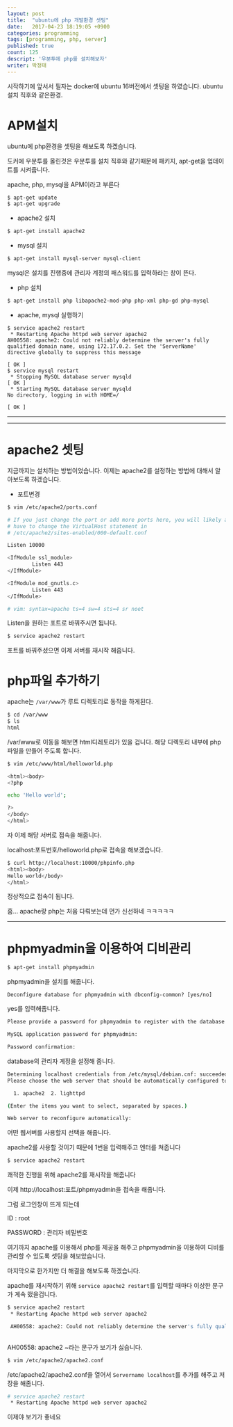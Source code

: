 ```yaml
---
layout: post
title:  "ubuntu에 php 개발환경 셋팅"
date:   2017-04-23 18:19:05 +0900
categories: programming
tags: [programming, php, server]
published: true
count: 125
descript: '우분투에 php를 설치해보자'
writer: 박정태
---
```


시작하기에 앞서서 필자는 docker에 ubuntu 16버전에서 셋팅을 하였습니다.
ubuntu 설치 직후와 같은환경.

# APM설치

ubuntu에 php환경을 셋팅을 해보도록 하곘습니다.

도커에 우분투를 올린것은 우분투를 설치 직후와 같기때문에 패키지, apt-get을 업데이트를 시켜줍니다.

apache, php, mysql을 APM이라고 부른다

```bash
$ apt-get update
$ apt-get upgrade
```

* apache2 설치

```bash
$ apt-get install apache2
```

* mysql 설치

```bash
$ apt-get install mysql-server mysql-client
```

mysql은 설치를 진행중에 관리자 계정의 패스워드를 입력하라는 창이 뜬다.

* php 설치

```bash
$ apt-get install php libapache2-mod-php php-xml php-gd php-mysql
```

* apache, mysql 실행하기

```
$ service apache2 restart
 * Restarting Apache httpd web server apache2
AH00558: apache2: Could not reliably determine the server's fully qualified domain name, using 172.17.0.2. Set the 'ServerName' directive globally to suppress this message
                                                                                                                                            [ OK ]
$ service mysql restart
 * Stopping MySQL database server mysqld                                                                                                    [ OK ]
 * Starting MySQL database server mysqld
No directory, logging in with HOME=/
                                                                                                                                            [ OK ]
```

---
---

# apache2 셋팅

지금까지는 설치하는 방법이었습니다. 이제는 apache2를 설정하는 방법에 대해서 알아보도록 하겠습니다.

* 포트변경

```bash
$ vim /etc/apache2/ports.conf
```

```bash
# If you just change the port or add more ports here, you will likely also
# have to change the VirtualHost statement in
# /etc/apache2/sites-enabled/000-default.conf

Listen 10000

<IfModule ssl_module>
        Listen 443
</IfModule>

<IfModule mod_gnutls.c>
        Listen 443
</IfModule>

# vim: syntax=apache ts=4 sw=4 sts=4 sr noet
```

Listen을 원하는 포트로 바꿔주시면 됩니다.

```bash
$ service apache2 restart
```
포트를 바꿔주셨으면 이제 서버를 재시작 해줍니다.

# php파일 추가하기

apache는 `/var/www`가 루트 디렉토리로 동작을 하게된다.

```bash
$ cd /var/www
$ ls
html
```

/var/www로 이동을 해보면 html디레토리가 있을 겁니다.
해당 디렉토리 내부에 php파일을 만들어 주도록 합니다.

```bash
$ vim /etc/www/html/helloworld.php

<html><body>
<?php

echo 'Hello world';

?>
</body>
</html>
```

자 이제 해당 서버로 접속을 해줍니다.

localhost:포트번호/helloworld.php로 접속을 해보겠습니다.

```bash
$ curl http://localhost:10000/phpinfo.php
<html><body>
Hello world</body>
</html>
```

정상적으로 접속이 됩니다.

흠... apache랑 php는 처음 다뤄보는데 먼가 신선하네 ㅋㅋㅋㅋㅋ

---

# phpmyadmin을 이용하여 디비관리

```bash
$ apt-get install phpmyadmin
```

phpmyadmin을 설치를 해줍니다.

```
Deconfigure database for phpmyadmin with dbconfig-common? [yes/no]
```
yes를 입력해줍니다.


```bash
Please provide a password for phpmyadmin to register with the database server. If left blank, a random password will be generated.

MySQL application password for phpmyadmin:

Password confirmation:
```

database의 관리자 계정을 설정해 줍니다.

```bash
Determining localhost credentials from /etc/mysql/debian.cnf: succeeded.
Please choose the web server that should be automatically configured to run phpMyAdmin.

  1. apache2  2. lighttpd

(Enter the items you want to select, separated by spaces.)

Web server to reconfigure automatically:
```

어떤 웹서버를 사용할지 선택을 해줍니다.

apache2를 사용할 것이기 때문에 1번을 입력해주고 엔터를 쳐줍니다

```bash
$ service apache2 restart
```

쾌적한 진행을 위해 apache2를 재시작을 해줍니다

이제 http://localhost:포트/phpmyadmin을 접속을 해줍니다.

그럼 로그인창이 뜨게 되는데

ID : root

PASSWORD : 관리자 비밀번호

여기까지 apache를 이용해서 php를 제공을 해주고 phpmyadmin을 이용하여 디비를 관리할 수 있도록 셋팅을 해보았습니다.

마지막으로 한가지만 더 해결을 해보도록 하겠습니다.

apache를 재시작하기 위해 `service apache2 restart`를 입력할 때마다 이상한 문구가 계속 떴을겁니다.

```bash
$ service apache2 restart
 * Restarting Apache httpd web server apache2

 AH00558: apache2: Could not reliably determine the server's fully qualified domain name, using 172.17.0.2. Set the 'ServerName' directive globally to suppress this message
                                                                                                                                            [ OK ]
```

AH00558: apache2 ~라는 문구가 보기가 싫습니다.

```bash
$ vim /etc/apache2/apache2.conf
```

/etc/apache2/apache2.conf을 열어서 `Servername localhost`를 추가를 해주고 저장을 해줍니다.

```bash
# service apache2 restart
 * Restarting Apache httpd web server apache2                                                                                               [ OK ]
```

이제야 보기가 좋네요

